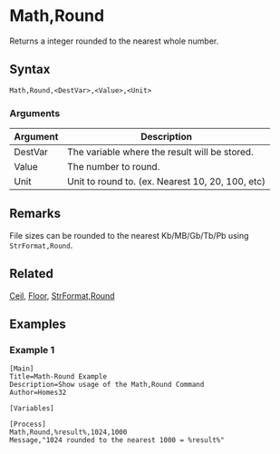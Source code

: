 # Math,Round

Returns a integer rounded to the nearest whole number.

## Syntax

```pebakery
Math,Round,<DestVar>,<Value>,<Unit>
```

### Arguments

| Argument | Description |
| --- | --- |
| DestVar | The variable where the result will be stored. |
| Value | The number to round. |
| Unit | Unit to round to. (ex. Nearest 10, 20, 100, etc) |

## Remarks

File sizes can be rounded to the nearest Kb/MB/Gb/Tb/Pb using `StrFormat,Round`.

## Related

[Ceil](./Ceil.md), [Floor](./Floor.md), [StrFormat,Round](../10_String/Round.md)

## Examples

### Example 1

```pebakery
[Main]
Title=Math-Round Example
Description=Show usage of the Math,Round Command
Author=Homes32

[Variables]

[Process]
Math,Round,%result%,1024,1000
Message,"1024 rounded to the nearest 1000 = %result%"
```